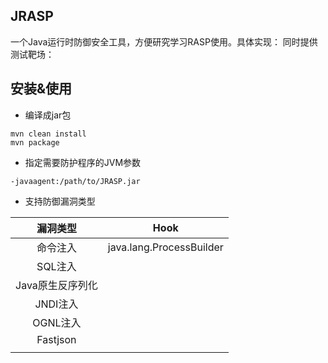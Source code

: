 ## JRASP
一个Java运行时防御安全工具，方便研究学习RASP使用。具体实现：
同时提供测试靶场：

## 安装&使用

+ 编译成jar包
```shell
mvn clean install
mvn package
```
+ 指定需要防护程序的JVM参数
```shell
-javaagent:/path/to/JRASP.jar
```

+ 支持防御漏洞类型

|     漏洞类型     |           Hook           |
| :--------------: | :----------------------: |
|     命令注入     | java.lang.ProcessBuilder |
|     SQL注入      |                          |
| Java原生反序列化 |                          |
|     JNDI注入     |                          |
|     OGNL注入     |                          |
|     Fastjson     |                          |
|                  |                          |
